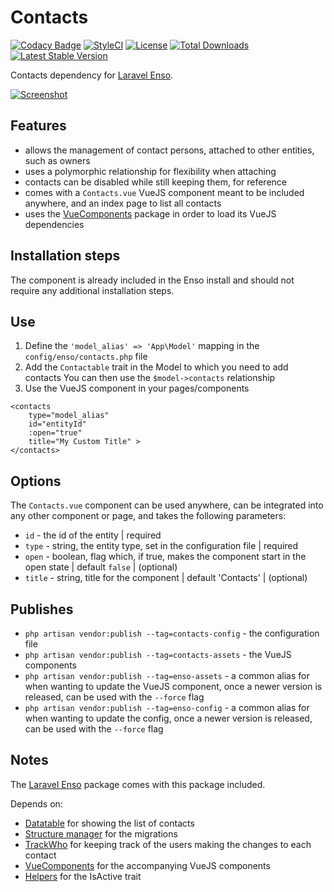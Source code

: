 # Contacts

[![Codacy Badge](https://api.codacy.com/project/badge/Grade/7c859dad259f4455a21c7f22d2877917)](https://www.codacy.com/app/mihai-ocneanu/contact-persons?utm_source=github.com&utm_medium=referral&utm_content=laravel-enso/contact-persons&utm_campaign=badger)
[![StyleCI](https://styleci.io/repos/88868747/shield?branch=master)](https://styleci.io/repos/88868747)
[![License](https://poser.pugx.org/laravel-enso/contacts/license)](https://packagist.org/packages/laravel-enso/contacts)
[![Total Downloads](https://poser.pugx.org/laravel-enso/contacts/downloads)](https://packagist.org/packages/laravel-enso/contacts)
[![Latest Stable Version](https://poser.pugx.org/laravel-enso/contacts/version)](https://packagist.org/packages/laravel-enso/contacts)

Contacts dependency for [Laravel Enso](https://github.com/laravel-enso/Enso).

[![Screenshot](https://laravel-enso.github.io/contacts/screenshots/bulma_024_thumb.png)](https://laravel-enso.github.io/contacts/videos/demo_contacts.webm)

## Features

- allows the management of contact persons, attached to other entities, such as owners
- uses a polymorphic relationship for flexibility when attaching
- contacts can be disabled while still keeping them, for reference
- comes with a `Contacts.vue` VueJS component meant to be included anywhere, and an index page to list all contacts
- uses the [VueComponents](https://github.com/laravel-enso/VueComponents) package in order to load its VueJS dependencies


## Installation steps

The component is already included in the Enso install and should not require any additional installation steps.

## Use

1. Define the `'model_alias' => 'App\Model'` mapping in the `config/enso/contacts.php` file
2. Add the `Contactable` trait in the Model to which you need to add contacts 
    You can then use the `$model->contacts` relationship    
3. Use the VueJS component in your pages/components

```vue
<contacts
    type="model_alias"
    id="entityId"
    :open="true"
    title="My Custom Title" >
</contacts>
```
    
## Options
The `Contacts.vue` component can be used anywhere, can be integrated into any other component or page, and takes the following parameters:
- `id` - the id of the entity | required
- `type` - string, the entity type, set in the configuration file | required
- `open` - boolean, flag which, if true, makes the component start in the open state | default `false` | (optional)
- `title` - string, title for the component | default 'Contacts' | (optional)
    
## Publishes

- `php artisan vendor:publish --tag=contacts-config` - the configuration file
- `php artisan vendor:publish --tag=contacts-assets` - the VueJS components
- `php artisan vendor:publish --tag=enso-assets` - a common alias for when wanting to update the VueJS component,
once a newer version is released, can be used with the `--force` flag
- `php artisan vendor:publish --tag=enso-config` - a common alias for when wanting to update the config,
once a newer version is released, can be used with the `--force` flag

## Notes

The [Laravel Enso](https://github.com/laravel-enso/Enso) package comes with this package included.

Depends on:
 - [Datatable](https://github.com/laravel-enso/Datatable) for showing the list of contacts
 - [Structure manager](https://github.com/laravel-enso/StructureManager) for the migrations
 - [TrackWho](https://github.com/laravel-enso/TrackWho) for keeping track of the users making the changes to each contact
 - [VueComponents](https://github.com/laravel-enso/VueComponents) for the accompanying VueJS components
 - [Helpers](https://github.com/laravel-enso/Helpers) for the IsActive trait